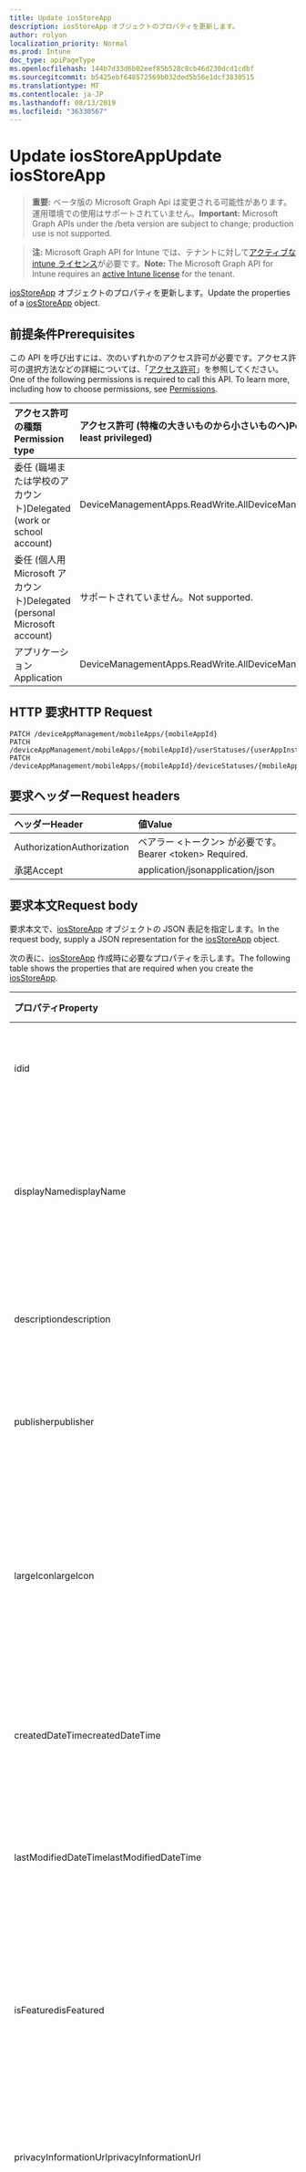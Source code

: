 ```yaml
---
title: Update iosStoreApp
description: iosStoreApp オブジェクトのプロパティを更新します。
author: rolyon
localization_priority: Normal
ms.prod: Intune
doc_type: apiPageType
ms.openlocfilehash: 144b7d33d6b02eef85b528c8cb46d230dcd1cdbf
ms.sourcegitcommit: b5425ebf648572569b032ded5b56e1dcf3830515
ms.translationtype: MT
ms.contentlocale: ja-JP
ms.lasthandoff: 08/13/2019
ms.locfileid: "36330567"
---
```

# <a name="update-iosstoreapp"></a><span data-ttu-id="683d1-103">Update iosStoreApp</span><span class="sxs-lookup"><span data-stu-id="683d1-103">Update iosStoreApp</span></span>

> <span data-ttu-id="683d1-104">**重要:** ベータ版の Microsoft Graph Api は変更される可能性があります。運用環境での使用はサポートされていません。</span><span class="sxs-lookup"><span data-stu-id="683d1-104">**Important:** Microsoft Graph APIs under the /beta version are subject to change; production use is not supported.</span></span>

> <span data-ttu-id="683d1-105">**注:** Microsoft Graph API for Intune では、テナントに対して[アクティブな intune ライセンス](https://go.microsoft.com/fwlink/?linkid=839381)が必要です。</span><span class="sxs-lookup"><span data-stu-id="683d1-105">**Note:** The Microsoft Graph API for Intune requires an [active Intune license](https://go.microsoft.com/fwlink/?linkid=839381) for the tenant.</span></span>

<span data-ttu-id="683d1-106">[iosStoreApp](../resources/intune-apps-iosstoreapp.md) オブジェクトのプロパティを更新します。</span><span class="sxs-lookup"><span data-stu-id="683d1-106">Update the properties of a [iosStoreApp](../resources/intune-apps-iosstoreapp.md) object.</span></span>

## <a name="prerequisites"></a><span data-ttu-id="683d1-107">前提条件</span><span class="sxs-lookup"><span data-stu-id="683d1-107">Prerequisites</span></span>
<span data-ttu-id="683d1-p101">この API を呼び出すには、次のいずれかのアクセス許可が必要です。アクセス許可の選択方法などの詳細については、「[アクセス許可](/graph/permissions-reference)」を参照してください。</span><span class="sxs-lookup"><span data-stu-id="683d1-p101">One of the following permissions is required to call this API. To learn more, including how to choose permissions, see [Permissions](/graph/permissions-reference).</span></span>

|<span data-ttu-id="683d1-110">アクセス許可の種類</span><span class="sxs-lookup"><span data-stu-id="683d1-110">Permission type</span></span>|<span data-ttu-id="683d1-111">アクセス許可 (特権の大きいものから小さいものへ)</span><span class="sxs-lookup"><span data-stu-id="683d1-111">Permissions (from most to least privileged)</span></span>|
|:---|:---|
|<span data-ttu-id="683d1-112">委任 (職場または学校のアカウント)</span><span class="sxs-lookup"><span data-stu-id="683d1-112">Delegated (work or school account)</span></span>|<span data-ttu-id="683d1-113">DeviceManagementApps.ReadWrite.All</span><span class="sxs-lookup"><span data-stu-id="683d1-113">DeviceManagementApps.ReadWrite.All</span></span>|
|<span data-ttu-id="683d1-114">委任 (個人用 Microsoft アカウント)</span><span class="sxs-lookup"><span data-stu-id="683d1-114">Delegated (personal Microsoft account)</span></span>|<span data-ttu-id="683d1-115">サポートされていません。</span><span class="sxs-lookup"><span data-stu-id="683d1-115">Not supported.</span></span>|
|<span data-ttu-id="683d1-116">アプリケーション</span><span class="sxs-lookup"><span data-stu-id="683d1-116">Application</span></span>|<span data-ttu-id="683d1-117">DeviceManagementApps.ReadWrite.All</span><span class="sxs-lookup"><span data-stu-id="683d1-117">DeviceManagementApps.ReadWrite.All</span></span>|

## <a name="http-request"></a><span data-ttu-id="683d1-118">HTTP 要求</span><span class="sxs-lookup"><span data-stu-id="683d1-118">HTTP Request</span></span>
<!-- {
  "blockType": "ignored"
}
-->
``` http
PATCH /deviceAppManagement/mobileApps/{mobileAppId}
PATCH /deviceAppManagement/mobileApps/{mobileAppId}/userStatuses/{userAppInstallStatusId}/app
PATCH /deviceAppManagement/mobileApps/{mobileAppId}/deviceStatuses/{mobileAppInstallStatusId}/app
```

## <a name="request-headers"></a><span data-ttu-id="683d1-119">要求ヘッダー</span><span class="sxs-lookup"><span data-stu-id="683d1-119">Request headers</span></span>
|<span data-ttu-id="683d1-120">ヘッダー</span><span class="sxs-lookup"><span data-stu-id="683d1-120">Header</span></span>|<span data-ttu-id="683d1-121">値</span><span class="sxs-lookup"><span data-stu-id="683d1-121">Value</span></span>|
|:---|:---|
|<span data-ttu-id="683d1-122">Authorization</span><span class="sxs-lookup"><span data-stu-id="683d1-122">Authorization</span></span>|<span data-ttu-id="683d1-123">ベアラー &lt;トークン&gt; が必要です。</span><span class="sxs-lookup"><span data-stu-id="683d1-123">Bearer &lt;token&gt; Required.</span></span>|
|<span data-ttu-id="683d1-124">承諾</span><span class="sxs-lookup"><span data-stu-id="683d1-124">Accept</span></span>|<span data-ttu-id="683d1-125">application/json</span><span class="sxs-lookup"><span data-stu-id="683d1-125">application/json</span></span>|

## <a name="request-body"></a><span data-ttu-id="683d1-126">要求本文</span><span class="sxs-lookup"><span data-stu-id="683d1-126">Request body</span></span>
<span data-ttu-id="683d1-127">要求本文で、[iosStoreApp](../resources/intune-apps-iosstoreapp.md) オブジェクトの JSON 表記を指定します。</span><span class="sxs-lookup"><span data-stu-id="683d1-127">In the request body, supply a JSON representation for the [iosStoreApp](../resources/intune-apps-iosstoreapp.md) object.</span></span>

<span data-ttu-id="683d1-128">次の表に、[iosStoreApp](../resources/intune-apps-iosstoreapp.md) 作成時に必要なプロパティを示します。</span><span class="sxs-lookup"><span data-stu-id="683d1-128">The following table shows the properties that are required when you create the [iosStoreApp](../resources/intune-apps-iosstoreapp.md).</span></span>

|<span data-ttu-id="683d1-129">プロパティ</span><span class="sxs-lookup"><span data-stu-id="683d1-129">Property</span></span>|<span data-ttu-id="683d1-130">型</span><span class="sxs-lookup"><span data-stu-id="683d1-130">Type</span></span>|<span data-ttu-id="683d1-131">説明</span><span class="sxs-lookup"><span data-stu-id="683d1-131">Description</span></span>|
|:---|:---|:---|
|<span data-ttu-id="683d1-132">id</span><span class="sxs-lookup"><span data-stu-id="683d1-132">id</span></span>|<span data-ttu-id="683d1-133">文字列</span><span class="sxs-lookup"><span data-stu-id="683d1-133">String</span></span>|<span data-ttu-id="683d1-134">エンティティのキー。</span><span class="sxs-lookup"><span data-stu-id="683d1-134">Key of the entity.</span></span> <span data-ttu-id="683d1-135">[mobileApp](../resources/intune-apps-mobileapp.md) から継承します</span><span class="sxs-lookup"><span data-stu-id="683d1-135">Inherited from [mobileApp](../resources/intune-apps-mobileapp.md)</span></span>|
|<span data-ttu-id="683d1-136">displayName</span><span class="sxs-lookup"><span data-stu-id="683d1-136">displayName</span></span>|<span data-ttu-id="683d1-137">文字列</span><span class="sxs-lookup"><span data-stu-id="683d1-137">String</span></span>|<span data-ttu-id="683d1-138">管理者が提供またはインポートしたアプリのタイトル。</span><span class="sxs-lookup"><span data-stu-id="683d1-138">The admin provided or imported title of the app.</span></span> <span data-ttu-id="683d1-139">[mobileApp](../resources/intune-apps-mobileapp.md) から継承します</span><span class="sxs-lookup"><span data-stu-id="683d1-139">Inherited from [mobileApp](../resources/intune-apps-mobileapp.md)</span></span>|
|<span data-ttu-id="683d1-140">description</span><span class="sxs-lookup"><span data-stu-id="683d1-140">description</span></span>|<span data-ttu-id="683d1-141">String</span><span class="sxs-lookup"><span data-stu-id="683d1-141">String</span></span>|<span data-ttu-id="683d1-142">アプリの説明。</span><span class="sxs-lookup"><span data-stu-id="683d1-142">The description of the app.</span></span> <span data-ttu-id="683d1-143">[mobileApp](../resources/intune-apps-mobileapp.md) から継承します</span><span class="sxs-lookup"><span data-stu-id="683d1-143">Inherited from [mobileApp](../resources/intune-apps-mobileapp.md)</span></span>|
|<span data-ttu-id="683d1-144">publisher</span><span class="sxs-lookup"><span data-stu-id="683d1-144">publisher</span></span>|<span data-ttu-id="683d1-145">String</span><span class="sxs-lookup"><span data-stu-id="683d1-145">String</span></span>|<span data-ttu-id="683d1-146">アプリの発行元。</span><span class="sxs-lookup"><span data-stu-id="683d1-146">The publisher of the app.</span></span> <span data-ttu-id="683d1-147">[mobileApp](../resources/intune-apps-mobileapp.md) から継承します</span><span class="sxs-lookup"><span data-stu-id="683d1-147">Inherited from [mobileApp](../resources/intune-apps-mobileapp.md)</span></span>|
|<span data-ttu-id="683d1-148">largeIcon</span><span class="sxs-lookup"><span data-stu-id="683d1-148">largeIcon</span></span>|[<span data-ttu-id="683d1-149">mimeContent</span><span class="sxs-lookup"><span data-stu-id="683d1-149">mimeContent</span></span>](../resources/intune-shared-mimecontent.md)|<span data-ttu-id="683d1-150">アプリの詳細に表示され、アイコンのアップロードに使用される大きいアイコン。</span><span class="sxs-lookup"><span data-stu-id="683d1-150">The large icon, to be displayed in the app details and used for upload of the icon.</span></span> <span data-ttu-id="683d1-151">[mobileApp](../resources/intune-apps-mobileapp.md) から継承します</span><span class="sxs-lookup"><span data-stu-id="683d1-151">Inherited from [mobileApp](../resources/intune-apps-mobileapp.md)</span></span>|
|<span data-ttu-id="683d1-152">createdDateTime</span><span class="sxs-lookup"><span data-stu-id="683d1-152">createdDateTime</span></span>|<span data-ttu-id="683d1-153">DateTimeOffset</span><span class="sxs-lookup"><span data-stu-id="683d1-153">DateTimeOffset</span></span>|<span data-ttu-id="683d1-154">アプリが作成された日時。</span><span class="sxs-lookup"><span data-stu-id="683d1-154">The date and time the app was created.</span></span> <span data-ttu-id="683d1-155">[mobileApp](../resources/intune-apps-mobileapp.md) から継承します</span><span class="sxs-lookup"><span data-stu-id="683d1-155">Inherited from [mobileApp](../resources/intune-apps-mobileapp.md)</span></span>|
|<span data-ttu-id="683d1-156">lastModifiedDateTime</span><span class="sxs-lookup"><span data-stu-id="683d1-156">lastModifiedDateTime</span></span>|<span data-ttu-id="683d1-157">DateTimeOffset</span><span class="sxs-lookup"><span data-stu-id="683d1-157">DateTimeOffset</span></span>|<span data-ttu-id="683d1-158">アプリが最後に変更された日時。</span><span class="sxs-lookup"><span data-stu-id="683d1-158">The date and time the app was last modified.</span></span> <span data-ttu-id="683d1-159">[mobileApp](../resources/intune-apps-mobileapp.md) から継承します</span><span class="sxs-lookup"><span data-stu-id="683d1-159">Inherited from [mobileApp](../resources/intune-apps-mobileapp.md)</span></span>|
|<span data-ttu-id="683d1-160">isFeatured</span><span class="sxs-lookup"><span data-stu-id="683d1-160">isFeatured</span></span>|<span data-ttu-id="683d1-161">Boolean</span><span class="sxs-lookup"><span data-stu-id="683d1-161">Boolean</span></span>|<span data-ttu-id="683d1-162">アプリが管理者のおすすめとしてマークされたかどうかを示す値。[mobileApp](../resources/intune-apps-mobileapp.md) から継承します</span><span class="sxs-lookup"><span data-stu-id="683d1-162">The value indicating whether the app is marked as featured by the admin. Inherited from [mobileApp](../resources/intune-apps-mobileapp.md)</span></span>|
|<span data-ttu-id="683d1-163">privacyInformationUrl</span><span class="sxs-lookup"><span data-stu-id="683d1-163">privacyInformationUrl</span></span>|<span data-ttu-id="683d1-164">String</span><span class="sxs-lookup"><span data-stu-id="683d1-164">String</span></span>|<span data-ttu-id="683d1-165">プライバシーに関する声明の URL。</span><span class="sxs-lookup"><span data-stu-id="683d1-165">The privacy statement Url.</span></span> <span data-ttu-id="683d1-166">[mobileApp](../resources/intune-apps-mobileapp.md) から継承します</span><span class="sxs-lookup"><span data-stu-id="683d1-166">Inherited from [mobileApp](../resources/intune-apps-mobileapp.md)</span></span>|
|<span data-ttu-id="683d1-167">informationUrl</span><span class="sxs-lookup"><span data-stu-id="683d1-167">informationUrl</span></span>|<span data-ttu-id="683d1-168">String</span><span class="sxs-lookup"><span data-stu-id="683d1-168">String</span></span>|<span data-ttu-id="683d1-169">詳細情報の URL。</span><span class="sxs-lookup"><span data-stu-id="683d1-169">The more information Url.</span></span> <span data-ttu-id="683d1-170">[mobileApp](../resources/intune-apps-mobileapp.md) から継承します</span><span class="sxs-lookup"><span data-stu-id="683d1-170">Inherited from [mobileApp](../resources/intune-apps-mobileapp.md)</span></span>|
|<span data-ttu-id="683d1-171">owner</span><span class="sxs-lookup"><span data-stu-id="683d1-171">owner</span></span>|<span data-ttu-id="683d1-172">String</span><span class="sxs-lookup"><span data-stu-id="683d1-172">String</span></span>|<span data-ttu-id="683d1-173">アプリの所有者。</span><span class="sxs-lookup"><span data-stu-id="683d1-173">The owner of the app.</span></span> <span data-ttu-id="683d1-174">[mobileApp](../resources/intune-apps-mobileapp.md) から継承します</span><span class="sxs-lookup"><span data-stu-id="683d1-174">Inherited from [mobileApp](../resources/intune-apps-mobileapp.md)</span></span>|
|<span data-ttu-id="683d1-175">developer</span><span class="sxs-lookup"><span data-stu-id="683d1-175">developer</span></span>|<span data-ttu-id="683d1-176">String</span><span class="sxs-lookup"><span data-stu-id="683d1-176">String</span></span>|<span data-ttu-id="683d1-177">アプリの開発者。</span><span class="sxs-lookup"><span data-stu-id="683d1-177">The developer of the app.</span></span> <span data-ttu-id="683d1-178">[mobileApp](../resources/intune-apps-mobileapp.md) から継承します</span><span class="sxs-lookup"><span data-stu-id="683d1-178">Inherited from [mobileApp](../resources/intune-apps-mobileapp.md)</span></span>|
|<span data-ttu-id="683d1-179">notes</span><span class="sxs-lookup"><span data-stu-id="683d1-179">notes</span></span>|<span data-ttu-id="683d1-180">String</span><span class="sxs-lookup"><span data-stu-id="683d1-180">String</span></span>|<span data-ttu-id="683d1-181">アプリ用のメモ。</span><span class="sxs-lookup"><span data-stu-id="683d1-181">Notes for the app.</span></span> <span data-ttu-id="683d1-182">[mobileApp](../resources/intune-apps-mobileapp.md) から継承します</span><span class="sxs-lookup"><span data-stu-id="683d1-182">Inherited from [mobileApp](../resources/intune-apps-mobileapp.md)</span></span>|
|<span data-ttu-id="683d1-183">uploadState</span><span class="sxs-lookup"><span data-stu-id="683d1-183">uploadState</span></span>|<span data-ttu-id="683d1-184">Int32</span><span class="sxs-lookup"><span data-stu-id="683d1-184">Int32</span></span>|<span data-ttu-id="683d1-185">アップロード状態。</span><span class="sxs-lookup"><span data-stu-id="683d1-185">The upload state.</span></span> <span data-ttu-id="683d1-186">[mobileApp](../resources/intune-apps-mobileapp.md) から継承します</span><span class="sxs-lookup"><span data-stu-id="683d1-186">Inherited from [mobileApp](../resources/intune-apps-mobileapp.md)</span></span>|
|<span data-ttu-id="683d1-187">publishingState</span><span class="sxs-lookup"><span data-stu-id="683d1-187">publishingState</span></span>|[<span data-ttu-id="683d1-188">mobileAppPublishingState</span><span class="sxs-lookup"><span data-stu-id="683d1-188">mobileAppPublishingState</span></span>](../resources/intune-apps-mobileapppublishingstate.md)|<span data-ttu-id="683d1-189">アプリの発行の状態。</span><span class="sxs-lookup"><span data-stu-id="683d1-189">The publishing state for the app.</span></span> <span data-ttu-id="683d1-190">アプリが発行されていない限り、アプリを割り当てることができません。</span><span class="sxs-lookup"><span data-stu-id="683d1-190">The app cannot be assigned unless the app is published.</span></span> <span data-ttu-id="683d1-191">[MobileApp](../resources/intune-apps-mobileapp.md)から継承されます。</span><span class="sxs-lookup"><span data-stu-id="683d1-191">Inherited from [mobileApp](../resources/intune-apps-mobileapp.md).</span></span> <span data-ttu-id="683d1-192">可能な値は、`notPublished`、`processing`、`published` です。</span><span class="sxs-lookup"><span data-stu-id="683d1-192">Possible values are: `notPublished`, `processing`, `published`.</span></span>|
|<span data-ttu-id="683d1-193">isAssigned</span><span class="sxs-lookup"><span data-stu-id="683d1-193">isAssigned</span></span>|<span data-ttu-id="683d1-194">Boolean</span><span class="sxs-lookup"><span data-stu-id="683d1-194">Boolean</span></span>|<span data-ttu-id="683d1-195">アプリが少なくとも1つのグループに割り当てられているかどうかを示す値。</span><span class="sxs-lookup"><span data-stu-id="683d1-195">The value indicating whether the app is assigned to at least one group.</span></span> <span data-ttu-id="683d1-196">[mobileApp](../resources/intune-apps-mobileapp.md) から継承します</span><span class="sxs-lookup"><span data-stu-id="683d1-196">Inherited from [mobileApp](../resources/intune-apps-mobileapp.md)</span></span>|
|<span data-ttu-id="683d1-197">roleScopeTagIds</span><span class="sxs-lookup"><span data-stu-id="683d1-197">roleScopeTagIds</span></span>|<span data-ttu-id="683d1-198">文字列コレクション</span><span class="sxs-lookup"><span data-stu-id="683d1-198">String collection</span></span>|<span data-ttu-id="683d1-199">このモバイルアプリの範囲タグ id のリスト。</span><span class="sxs-lookup"><span data-stu-id="683d1-199">List of scope tag ids for this mobile app.</span></span> <span data-ttu-id="683d1-200">[mobileApp](../resources/intune-apps-mobileapp.md) から継承します</span><span class="sxs-lookup"><span data-stu-id="683d1-200">Inherited from [mobileApp](../resources/intune-apps-mobileapp.md)</span></span>|
|<span data-ttu-id="683d1-201">dependentAppCount</span><span class="sxs-lookup"><span data-stu-id="683d1-201">dependentAppCount</span></span>|<span data-ttu-id="683d1-202">Int32</span><span class="sxs-lookup"><span data-stu-id="683d1-202">Int32</span></span>|<span data-ttu-id="683d1-203">子アプリが持つ依存関係の合計数。</span><span class="sxs-lookup"><span data-stu-id="683d1-203">The total number of dependencies the child app has.</span></span> <span data-ttu-id="683d1-204">[mobileApp](../resources/intune-apps-mobileapp.md) から継承します</span><span class="sxs-lookup"><span data-stu-id="683d1-204">Inherited from [mobileApp](../resources/intune-apps-mobileapp.md)</span></span>|
|<span data-ttu-id="683d1-205">bundleId</span><span class="sxs-lookup"><span data-stu-id="683d1-205">bundleId</span></span>|<span data-ttu-id="683d1-206">String</span><span class="sxs-lookup"><span data-stu-id="683d1-206">String</span></span>|<span data-ttu-id="683d1-207">ID 名。</span><span class="sxs-lookup"><span data-stu-id="683d1-207">The Identity Name.</span></span>|
|<span data-ttu-id="683d1-208">appStoreUrl</span><span class="sxs-lookup"><span data-stu-id="683d1-208">appStoreUrl</span></span>|<span data-ttu-id="683d1-209">String</span><span class="sxs-lookup"><span data-stu-id="683d1-209">String</span></span>|<span data-ttu-id="683d1-210">Apple App Store の URL。</span><span class="sxs-lookup"><span data-stu-id="683d1-210">The Apple App Store URL</span></span>|
|<span data-ttu-id="683d1-211">applicableDeviceType</span><span class="sxs-lookup"><span data-stu-id="683d1-211">applicableDeviceType</span></span>|[<span data-ttu-id="683d1-212">iosDeviceType</span><span class="sxs-lookup"><span data-stu-id="683d1-212">iosDeviceType</span></span>](../resources/intune-apps-iosdevicetype.md)|<span data-ttu-id="683d1-213">このアプリを実行できる iOS アーキテクチャ。</span><span class="sxs-lookup"><span data-stu-id="683d1-213">The iOS architecture for which this app can run on.</span></span>|
|<span data-ttu-id="683d1-214">minimumSupportedOperatingSystem</span><span class="sxs-lookup"><span data-stu-id="683d1-214">minimumSupportedOperatingSystem</span></span>|[<span data-ttu-id="683d1-215">iosMinimumOperatingSystem</span><span class="sxs-lookup"><span data-stu-id="683d1-215">iosMinimumOperatingSystem</span></span>](../resources/intune-apps-iosminimumoperatingsystem.md)|<span data-ttu-id="683d1-216">該当するオペレーティング システムの最小の値。</span><span class="sxs-lookup"><span data-stu-id="683d1-216">The value for the minimum applicable operating system.</span></span>|



## <a name="response"></a><span data-ttu-id="683d1-217">応答</span><span class="sxs-lookup"><span data-stu-id="683d1-217">Response</span></span>
<span data-ttu-id="683d1-218">成功した場合、このメソッドは `200 OK` 応答コードと、更新された [iosStoreApp](../resources/intune-apps-iosstoreapp.md) オブジェクトを応答本文で返します。</span><span class="sxs-lookup"><span data-stu-id="683d1-218">If successful, this method returns a `200 OK` response code and an updated [iosStoreApp](../resources/intune-apps-iosstoreapp.md) object in the response body.</span></span>

## <a name="example"></a><span data-ttu-id="683d1-219">例</span><span class="sxs-lookup"><span data-stu-id="683d1-219">Example</span></span>

### <a name="request"></a><span data-ttu-id="683d1-220">要求</span><span class="sxs-lookup"><span data-stu-id="683d1-220">Request</span></span>
<span data-ttu-id="683d1-221">以下は、要求の例です。</span><span class="sxs-lookup"><span data-stu-id="683d1-221">Here is an example of the request.</span></span>
``` http
PATCH https://graph.microsoft.com/beta/deviceAppManagement/mobileApps/{mobileAppId}
Content-type: application/json
Content-length: 1140

{
  "@odata.type": "#microsoft.graph.iosStoreApp",
  "displayName": "Display Name value",
  "description": "Description value",
  "publisher": "Publisher value",
  "largeIcon": {
    "@odata.type": "microsoft.graph.mimeContent",
    "type": "Type value",
    "value": "dmFsdWU="
  },
  "isFeatured": true,
  "privacyInformationUrl": "https://example.com/privacyInformationUrl/",
  "informationUrl": "https://example.com/informationUrl/",
  "owner": "Owner value",
  "developer": "Developer value",
  "notes": "Notes value",
  "uploadState": 11,
  "publishingState": "processing",
  "isAssigned": true,
  "roleScopeTagIds": [
    "Role Scope Tag Ids value"
  ],
  "dependentAppCount": 1,
  "bundleId": "Bundle Id value",
  "appStoreUrl": "https://example.com/appStoreUrl/",
  "applicableDeviceType": {
    "@odata.type": "microsoft.graph.iosDeviceType",
    "iPad": true,
    "iPhoneAndIPod": true
  },
  "minimumSupportedOperatingSystem": {
    "@odata.type": "microsoft.graph.iosMinimumOperatingSystem",
    "v8_0": true,
    "v9_0": true,
    "v10_0": true,
    "v11_0": true,
    "v12_0": true
  }
}
```

### <a name="response"></a><span data-ttu-id="683d1-222">応答</span><span class="sxs-lookup"><span data-stu-id="683d1-222">Response</span></span>
<span data-ttu-id="683d1-p119">以下は、応答の例です。注:簡潔にするために、ここに示す応答オブジェクトは切り詰められている場合があります。すべてのプロパティは実際の呼び出しから返されます。</span><span class="sxs-lookup"><span data-stu-id="683d1-p119">Here is an example of the response. Note: The response object shown here may be truncated for brevity. All of the properties will be returned from an actual call.</span></span>
``` http
HTTP/1.1 200 OK
Content-Type: application/json
Content-Length: 1312

{
  "@odata.type": "#microsoft.graph.iosStoreApp",
  "id": "a04adbe2-dbe2-a04a-e2db-4aa0e2db4aa0",
  "displayName": "Display Name value",
  "description": "Description value",
  "publisher": "Publisher value",
  "largeIcon": {
    "@odata.type": "microsoft.graph.mimeContent",
    "type": "Type value",
    "value": "dmFsdWU="
  },
  "createdDateTime": "2017-01-01T00:02:43.5775965-08:00",
  "lastModifiedDateTime": "2017-01-01T00:00:35.1329464-08:00",
  "isFeatured": true,
  "privacyInformationUrl": "https://example.com/privacyInformationUrl/",
  "informationUrl": "https://example.com/informationUrl/",
  "owner": "Owner value",
  "developer": "Developer value",
  "notes": "Notes value",
  "uploadState": 11,
  "publishingState": "processing",
  "isAssigned": true,
  "roleScopeTagIds": [
    "Role Scope Tag Ids value"
  ],
  "dependentAppCount": 1,
  "bundleId": "Bundle Id value",
  "appStoreUrl": "https://example.com/appStoreUrl/",
  "applicableDeviceType": {
    "@odata.type": "microsoft.graph.iosDeviceType",
    "iPad": true,
    "iPhoneAndIPod": true
  },
  "minimumSupportedOperatingSystem": {
    "@odata.type": "microsoft.graph.iosMinimumOperatingSystem",
    "v8_0": true,
    "v9_0": true,
    "v10_0": true,
    "v11_0": true,
    "v12_0": true
  }
}
```






